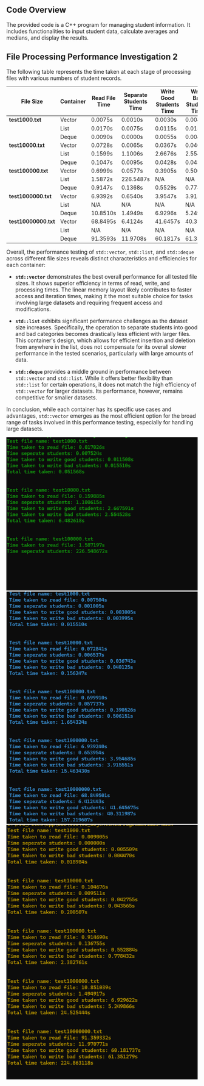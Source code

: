 ## Code Overview

The provided code is a C++ program for managing student information. It includes functionalities to input student data, calculate averages and medians, and display the results. 

## File Processing Performance Investigation 2

The following table represents the time taken at each stage of processing files with various numbers of student records.

| File Size         | Container | Read File Time | Separate Students Time | Write Good Students Time | Write Bad Students Time | Total Time |
|-------------------|-----------|----------------|------------------------|--------------------------|-------------------------|------------|
| **test1000.txt**  | Vector    | 0.0075s        | 0.0010s                | 0.0030s                  | 0.0040s                 | 0.0155s    |
|                   | List      | 0.0170s        | 0.0075s                | 0.0115s                  | 0.0155s                 | 0.0516s    |
|                   | Deque     | 0.0090s        | 0.0000s                | 0.0055s                  | 0.0045s                 | 0.0190s    |
| **test10000.txt** | Vector    | 0.0728s        | 0.0065s                | 0.0367s                  | 0.0401s                 | 0.1562s    |
|                   | List      | 0.1599s        | 1.1006s                | 2.6676s                  | 2.5545s                 | 6.4826s    |
|                   | Deque     | 0.1047s        | 0.0095s                | 0.0428s                  | 0.0436s                 | 0.2005s    |
| **test100000.txt**| Vector    | 0.6999s        | 0.0577s                | 0.3905s                  | 0.5062s                 | 1.6543s    |
|                   | List      | 1.5872s        | 226.5487s              | N/A                      | N/A                     | N/A        |
|                   | Deque     | 0.9147s        | 0.1368s                | 0.5529s                  | 0.7784s                 | 2.3828s    |
| **test1000000.txt**| Vector   | 6.9392s        | 0.6540s                | 3.9547s                  | 3.9156s                 | 15.4634s   |
|                    | List     | N/A            | N/A                    | N/A                      | N/A                     | N/A        |
|                    | Deque    | 10.8510s       | 1.4949s                | 6.9296s                  | 5.2499s                 | 24.5254s   |
| **test10000000.txt**| Vector  | 68.8495s       | 6.4124s                | 41.6457s                 | 40.3120s                | 157.2196s  |
|                     | List    | N/A            | N/A                    | N/A                      | N/A                     | N/A        |
|                     | Deque   | 91.3593s       | 11.9708s               | 60.1817s                 | 61.3513s                | 224.8631s  |

Overall, the performance testing of `std::vector`, `std::list`, and `std::deque` across different file sizes reveals distinct characteristics and efficiencies for each container:

- **`std::vector`** demonstrates the best overall performance for all tested file sizes. It shows superior efficiency in terms of read, write, and processing times. The linear memory layout likely contributes to faster access and iteration times, making it the most suitable choice for tasks involving large datasets and requiring frequent access and modifications.

- **`std::list`** exhibits significant performance challenges as the dataset size increases. Specifically, the operation to separate students into good and bad categories becomes drastically less efficient with larger files. This container's design, which allows for efficient insertion and deletion from anywhere in the list, does not compensate for its overall slower performance in the tested scenarios, particularly with large amounts of data.

- **`std::deque`** provides a middle ground in performance between `std::vector` and `std::list`. While it offers better flexibility than `std::list` for certain operations, it does not match the high efficiency of `std::vector` for larger datasets. Its performance, however, remains competitive for smaller datasets.

In conclusion, while each container has its specific use cases and advantages, `std::vector` emerges as the most efficient option for the broad range of tasks involved in this performance testing, especially for handling large datasets.


![file generation](/img/b3.png "file generation")
![file generation](/img/b2.png "file generation")
![file generation](/img/b1.png "file generation")
